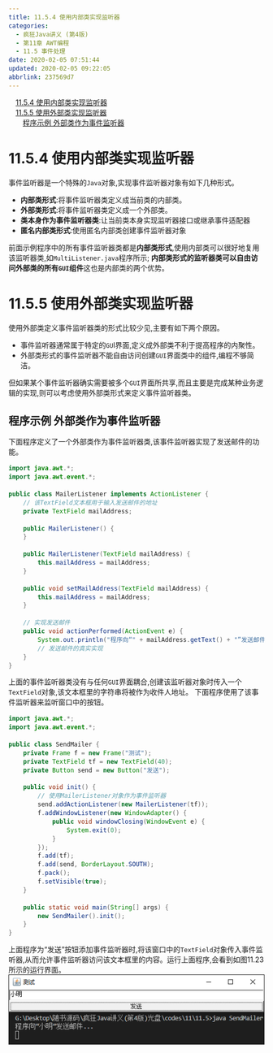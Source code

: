 ```yaml
---
title: 11.5.4 使用内部类实现监听器
categories: 
  - 疯狂Java讲义 (第4版)
  - 第11章 AWT编程
  - 11.5 事件处理
date: 2020-02-05 07:51:44
updated: 2020-02-05 09:22:05
abbrlink: 237569d7
---
```

<div id='my_toc'><a href="/JavaReadingNotes/237569d7/#11-5-4-使用内部类实现监听器" class="header_1">11.5.4 使用内部类实现监听器</a>&nbsp;<br><a href="/JavaReadingNotes/237569d7/#11-5-5-使用外部类实现监听器" class="header_1">11.5.5 使用外部类实现监听器</a>&nbsp;<br><a href="/JavaReadingNotes/237569d7/#程序示例-外部类作为事件监听器" class="header_2">程序示例 外部类作为事件监听器</a>&nbsp;<br></div>
<style>.header_1{margin-left: 1em;}.header_2{margin-left: 2em;}.header_3{margin-left: 3em;}.header_4{margin-left: 4em;}.header_5{margin-left: 5em;}.header_6{margin-left: 6em;}</style>
<!--more-->
<script>if (navigator.platform.search('arm')==-1){document.getElementById('my_toc').style.display = 'none';}var e,p = document.getElementsByTagName('p');while (p.length>0) {e = p[0];e.parentElement.removeChild(e);}</script>

<!--end-->
# 11.5.4 使用内部类实现监听器
事件监听器是一个特殊的`Java`对象,实现事件监听器对象有如下几种形式。
- **内部类形式**:将事件监听器类定义成当前类的内部类。
- **外部类形式**:将事件监听器类定义成一个外部类。
- **类本身作为事件监听器类**:让当前类本身实现监听器接口或继承事件适配器
- **匿名内部类形式**:使用匿名内部类创建事件监听器对象

前面示例程序中的所有事件监听器类都是**内部类形式**,使用内部类可以很好地复用该监听器类,如`MultiListener.java`程序所示;
**内部类形式的监听器类可以自由访问外部类的所有`GUI`组件**这也是内部类的两个优势。

# 11.5.5 使用外部类实现监听器
使用外部类定义事件监听器类的形式比较少见,主要有如下两个原因。
- 事件监听器通常属于特定的`GU`Ⅰ界面,定义成外部类不利于提高程序的内聚性。
- 外部类形式的事件监听器不能自由访问创建`GUI`界面类中的组件,编程不够简洁。

但如果某个事件监听器确实需要被多个`GUI`界面所共享,而且主要是完成某种业务逻辑的实现,则可以考虑使用外部类形式来定义事件监听器类。
## 程序示例 外部类作为事件监听器
下面程序定义了一个外部类作为事件监听器类,该事件监听器实现了发送邮件的功能。
```java
import java.awt.*;
import java.awt.event.*;

public class MailerListener implements ActionListener {
    // 该TextField文本框用于输入发送邮件的地址
    private TextField mailAddress;

    public MailerListener() {
    }

    public MailerListener(TextField mailAddress) {
        this.mailAddress = mailAddress;
    }

    public void setMailAddress(TextField mailAddress) {
        this.mailAddress = mailAddress;
    }

    // 实现发送邮件
    public void actionPerformed(ActionEvent e) {
        System.out.println("程序向“" + mailAddress.getText() + "”发送邮件...");
        // 发送邮件的真实实现
    }
}
```
上面的事件监听器类没有与任何`GUI`界面耦合,创建该监听器对象时传入一个`TextField`对象,该文本框里的字符串将被作为收件人地址。
下面程序使用了该事件监听器来监听窗口中的按钮。
```java
import java.awt.*;
import java.awt.event.*;

public class SendMailer {
    private Frame f = new Frame("测试");
    private TextField tf = new TextField(40);
    private Button send = new Button("发送");

    public void init() {
        // 使用MailerListener对象作为事件监听器
        send.addActionListener(new MailerListener(tf));
        f.addWindowListener(new WindowAdapter() {
            public void windowClosing(WindowEvent e) {
                System.exit(0);
            }
        });
        f.add(tf);
        f.add(send, BorderLayout.SOUTH);
        f.pack();
        f.setVisible(true);
    }

    public static void main(String[] args) {
        new SendMailer().init();
    }
}
```
上面程序为“发送”按钮添加事件监听器时,将该窗口中的`TextField`对象传入事件监听器,从而允许事件监听器访问该文本框里的内容。运行上面程序,会看到如图11.23所示的运行界面。
![这里有一张图片](https://raw.githubusercontent.com/lanlan2017/images/master/CrazyJavaHandout/Chapter11/11.5.5/1.png)
<!-- CrazyJavaHandout/Chapter11/11.5.5/ -->
